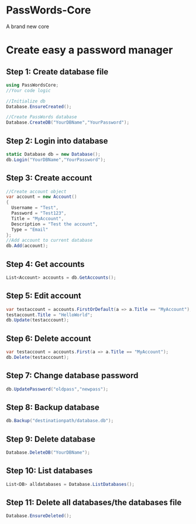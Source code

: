# PassWords-Core
A brand new core

# Create easy a password manager

## Step 1: Create database file
```csharp
using PassWordsCore;
//Your code logic

//Initialize db
Database.EnsureCreated();

//Create PassWords database
Database.CreateDB("YourDBName","YourPassword");
```

## Step 2: Login into database
```csharp
static Database db = new Database();
db.Login("YourDBName","YourPassword");
```

## Step 3: Create account
```csharp
//Create account object
var account = new Account()
{
  Username = "Test",
  Password = "Test123",
  Title = "MyAccount",
  Description = "Test the account",
  Type = "Email"
};
//Add account to current database
db.Add(account);
```

## Step 4: Get accounts
```csharp
List<Account> accounts = db.GetAccounts();
```

## Step 5: Edit account
```csharp
var testaccount = accounts.FirstOrDefault(a => a.Title == "MyAccount");
testaccount.Title = "HelloWorld";
db.Update(testacccount);
```

## Step 6: Delete account
```csharp
var testaccount = accounts.First(a => a.Title == "MyAccount");
db.Delete(testacccount);
```

## Step 7: Change database password
```csharp
db.UpdatePassword("oldpass","newpass");
```

## Step 8: Backup database
```csharp
db.Backup("destinationpath/database.db");
```

## Step 9: Delete database
```csharp
Database.DeleteDB("YourDBName");
```

## Step 10: List databases
```csharp
List<DB> alldatabases = Database.ListDatabases();
```

## Step 11: Delete all databases/the databases file
```csharp
Database.EnsureDeleted();
```

